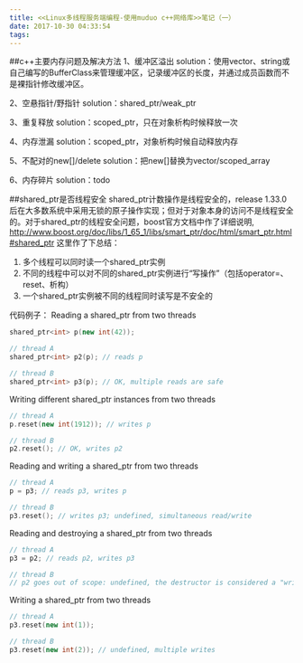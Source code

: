 ```yaml
---
title: <<Linux多线程服务端编程-使用muduo c++网络库>>笔记（一）
date: 2017-10-30 04:33:54
tags:
---
```


##c++主要内存问题及解决方法
1、缓冲区溢出
solution：使用vector<char>、string或自己编写的BufferClass来管理缓冲区，记录缓冲区的长度，并通过成员函数而不是裸指针修改缓冲区。

2、空悬指针/野指针
solution：shared_ptr/weak_ptr

3、重复释放
solution：scoped_ptr，只在对象析构时候释放一次

4、内存泄漏
solution：scoped_ptr，对象析构时候自动释放内存

5、不配对的new[]/delete
solution：把new[]替换为vector/scoped_array

6、内存碎片
solution：todo

##shared_ptr是否线程安全
shared_ptr计数操作是线程安全的，release 1.33.0后在大多数系统中采用无锁的原子操作实现；但对于对象本身的访问不是线程安全的。对于shared_ptr的线程安全问题，boost官方文档中作了详细说明, http://www.boost.org/doc/libs/1_65_1/libs/smart_ptr/doc/html/smart_ptr.html#shared_ptr
这里作了下总结：
1. 多个线程可以同时读一个shared_ptr实例
2. 不同的线程中可以对不同的shared_ptr实例进行“写操作”（包括operator=、reset、析构）
3. 一个shared_ptr实例被不同的线程同时读写是不安全的

代码例子：
Reading a shared_ptr from two threads
```c++
shared_ptr<int> p(new int(42));

// thread A
shared_ptr<int> p2(p); // reads p

// thread B
shared_ptr<int> p3(p); // OK, multiple reads are safe
```

Writing different shared_ptr instances from two threads
```c++
// thread A
p.reset(new int(1912)); // writes p

// thread B
p2.reset(); // OK, writes p2
```

Reading and writing a shared_ptr from two threads
```c++
// thread A
p = p3; // reads p3, writes p

// thread B
p3.reset(); // writes p3; undefined, simultaneous read/write
```

Reading and destroying a shared_ptr from two threads
```c++
// thread A
p3 = p2; // reads p2, writes p3

// thread B
// p2 goes out of scope: undefined, the destructor is considered a "write access"
```

Writing a shared_ptr from two threads
```c++
// thread A
p3.reset(new int(1));

// thread B
p3.reset(new int(2)); // undefined, multiple writes
```